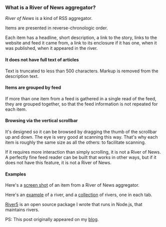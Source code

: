 ### What is a River of News aggregator?

<i>River of News</i> is a kind of RSS aggregator.

Items are presented in reverse-chronologic order.

Each item has a headline, short description, a link to the story, links to the website and feed it came from, a link to its enclosure if it has one, when it was published, when it appeared in the river.

#### It does not have full text of articles

Text is truncated to less than 500 characters. Markup is removed from the description text.

#### Items are grouped by feed

If more than one item from a feed is gathered in a single read of the feed, they are grouped together, so that the feed information is not repeated for each item.

#### Browsing via the vertical scrollbar

It's designed so it can be browsed by dragging the thumb of the scrollbar up and down. The eye is very good at scanning this way. That's why each item is roughly the same size as all the others: to facilitate scanning.

If it requires more interaction than simply scrolling, it is not a River of News. A perfectly fine feed reader can be built that works in other ways, but if it does not have this feature, it is not a River of News.

#### Examples

Here's a <a href="http://static.scripting.com/larryKing/images/2014/06/02/itemInARiver.gif">screen shot</a> of an item from a River of News aggregator.

Here's an <a href="http://scripting.com/?tab=river">example</a> of a river, and a <a href="http://scripting.com/river/?panel=dave">collection</a> of rivers, one in each tab.

<a href="https://github.com/scripting/river5">River5</a> is an open source package I wrote that runs in Node.js, that maintains rivers. 

PS: This post originally appeared on my <a href="http://scripting.com/2014/06/02/whatIsARiverOfNewsAggregator.html">blog</a>.


